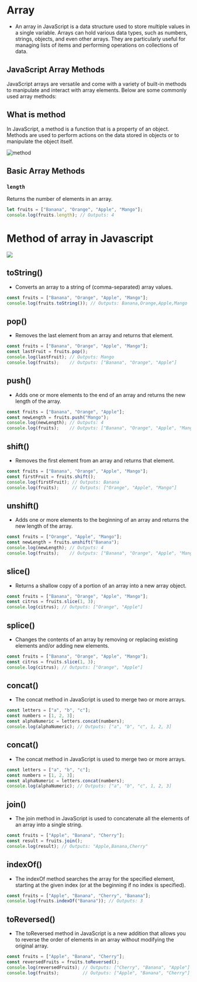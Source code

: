 # Array
+ An array in JavaScript is a data structure used to store multiple values in a single variable. Arrays can hold various data types, such as numbers, strings, objects, and even other arrays. They are particularly useful for managing lists of items and performing operations on collections of data.
## JavaScript Array Methods

JavaScript arrays are versatile and come with a variety of built-in methods to manipulate and interact with array elements. Below are some commonly used array methods:

## What is method
In JavaScript, a method is a function that is a property of an object. Methods are used to perform actions on the data stored in objects or to manipulate the object itself.


![method](https://www.shutterstock.com/image-photo/word-method-made-wood-building-260nw-1770808247.jpg)

## Basic Array Methods


### `length`
Returns the number of elements in an array.
```javascript
let fruits = ["Banana", "Orange", "Apple", "Mango"];
console.log(fruits.length); // Outputs: 4
```

# Method of array in Javascript
![](https://media.dev.to/cdn-cgi/image/width=1280,height=720,fit=cover,gravity=auto,format=auto/https%3A%2F%2Fdev-to-uploads.s3.amazonaws.com%2Fuploads%2Farticles%2Fxi0sv200ldxhex3rs2be.png)

## toString()
+ Converts an array to a string of (comma-separated) array values.
```javascript
const fruits = ["Banana", "Orange", "Apple", "Mango"];
console.log(fruits.toString()); // Outputs: Banana,Orange,Apple,Mango
```
## pop()
+ Removes the last element from an array and returns that element.
```javascript
const fruits = ["Banana", "Orange", "Apple", "Mango"];
const lastFruit = fruits.pop();
console.log(lastFruit); // Outputs: Mango
console.log(fruits);    // Outputs: ["Banana", "Orange", "Apple"]
```
## push()
+ Adds one or more elements to the end of an array and returns the new length of the array.
```javascript
const fruits = ["Banana", "Orange", "Apple"];
const newLength = fruits.push("Mango");
console.log(newLength); // Outputs: 4
console.log(fruits);    // Outputs: ["Banana", "Orange", "Apple", "Mango"]
```
## shift()
+ Removes the first element from an array and returns that element.
```javascript
const fruits = ["Banana", "Orange", "Apple", "Mango"];
const firstFruit = fruits.shift();
console.log(firstFruit); // Outputs: Banana
console.log(fruits);     // Outputs: ["Orange", "Apple", "Mango"]
```
## unshift()
+ Adds one or more elements to the beginning of an array and returns the new length of the array.
```javascript
const fruits = ["Orange", "Apple", "Mango"];
const newLength = fruits.unshift("Banana");
console.log(newLength); // Outputs: 4
console.log(fruits);    // Outputs: ["Banana", "Orange", "Apple", "Mango"]
```
## slice()
+ Returns a shallow copy of a portion of an array into a new array object.
```javascript
const fruits = ["Banana", "Orange", "Apple", "Mango"];
const citrus = fruits.slice(1, 3);
console.log(citrus); // Outputs: ["Orange", "Apple"]
```
## splice()
+ Changes the contents of an array by removing or replacing existing elements and/or adding new elements.
```javascript
const fruits = ["Banana", "Orange", "Apple", "Mango"];
const citrus = fruits.slice(1, 3);
console.log(citrus); // Outputs: ["Orange", "Apple"]
```
## concat()
+ The concat method in JavaScript is used to merge two or more arrays. 
```javascript
const letters = ["a", "b", "c"];
const numbers = [1, 2, 3];
const alphaNumeric = letters.concat(numbers);
console.log(alphaNumeric); // Outputs: ["a", "b", "c", 1, 2, 3]
```
## concat()
+ The concat method in JavaScript is used to merge two or more arrays. 
```javascript
const letters = ["a", "b", "c"];
const numbers = [1, 2, 3];
const alphaNumeric = letters.concat(numbers);
console.log(alphaNumeric); // Outputs: ["a", "b", "c", 1, 2, 3]
```
## join()
+ The join method in JavaScript is used to concatenate all the elements of an array into a single string.
```javascript
const fruits = ["Apple", "Banana", "Cherry"];
const result = fruits.join();
console.log(result); // Outputs: "Apple,Banana,Cherry"
```
## indexOf()
+ The indexOf method searches the array for the specified element, starting at the given index (or at the beginning if no index is specified).
```javascript
const fruits = ["Apple", "Banana", "Cherry", "Banana"];
console.log(fruits.indexOf("Banana")); // Outputs: 3
```
## toReversed()
+ The toReversed method in JavaScript is a new addition that allows you to reverse the order of elements in an array without modifying the original array. 
```javascript
const fruits = ["Apple", "Banana", "Cherry"];
const reversedFruits = fruits.toReversed();
console.log(reversedFruits); // Outputs: ["Cherry", "Banana", "Apple"]
console.log(fruits);         // Outputs: ["Apple", "Banana", "Cherry"]
```

